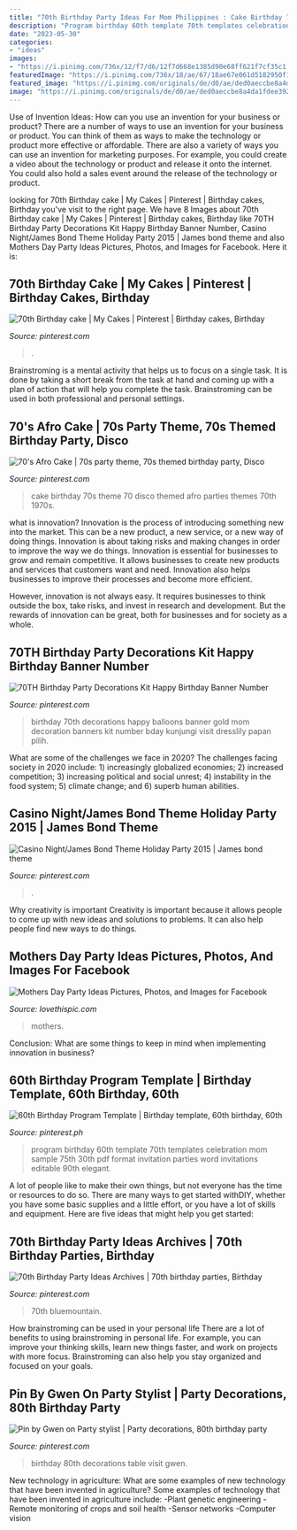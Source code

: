 ```yaml
---
title: "70th Birthday Party Ideas For Mom Philippines : Cake Birthday 70s Theme 70 Disco Themed Afro Parties Themes 70th 1970s"
description: "Program birthday 60th template 70th templates celebration mom sample 75th 30th pdf format invitation parties word invitations editable 90th elegant"
date: "2023-05-30"
categories:
- "ideas"
images:
- "https://i.pinimg.com/736x/12/f7/d6/12f7d668e1385d90e68ff621f7cf35c1.jpg"
featuredImage: "https://i.pinimg.com/736x/18/ae/67/18ae67e061d5182950f15ac47c349e9c.jpg"
featured_image: "https://i.pinimg.com/originals/de/d0/ae/ded0aeccbe8a4da1fdee392512111fa4.jpg"
image: "https://i.pinimg.com/originals/de/d0/ae/ded0aeccbe8a4da1fdee392512111fa4.jpg"
---
```



Use of Invention Ideas: How can you use an invention for your business or product?
There are a number of ways to use an invention for your business or product. You can think of them as ways to make the technology or product more effective or affordable. There are also a variety of ways you can use an invention for marketing purposes. For example, you could create a video about the technology or product and release it onto the internet. You could also hold a sales event around the release of the technology or product.

	

		
looking for 70th Birthday cake | My Cakes | Pinterest | Birthday cakes, Birthday you've visit to the right page. We have 8 Images about 70th Birthday cake | My Cakes | Pinterest | Birthday cakes, Birthday like 70TH Birthday Party Decorations Kit Happy Birthday Banner Number, Casino Night/James Bond Theme Holiday Party 2015 | James bond theme and also Mothers Day Party Ideas Pictures, Photos, and Images for Facebook. Here it is:
		
    
## 70th Birthday Cake | My Cakes | Pinterest | Birthday Cakes, Birthday

<img loading=lazy src="https://s-media-cache-ak0.pinimg.com/736x/5d/69/3e/5d693e57cc3d516810c8449114852396.jpg" onerror="this.onerror=null;this.src='https://tse1.mm.bing.net/th?id=OIP.7R3qYPAQZml35kyeoQ0-TQHaJ3&amp;pid=15.1';" alt="70th Birthday cake | My Cakes | Pinterest | Birthday cakes, Birthday">

_Source: pinterest.com_

>. 

	

Brainstroming is a mental activity that helps us to focus on a single task. It is done by taking a short break from the task at hand and coming up with a plan of action that will help you complete the task. Brainstroming can be used in both professional and personal settings.

    
## 70&#039;s Afro Cake | 70s Party Theme, 70s Themed Birthday Party, Disco

<img loading=lazy src="https://i.pinimg.com/736x/12/f7/d6/12f7d668e1385d90e68ff621f7cf35c1.jpg" onerror="this.onerror=null;this.src='https://tse3.mm.bing.net/th?id=OIP.qjqx9-NTTrJiUFoa7sYTUwHaJ4&amp;pid=15.1';" alt="70&#039;s Afro Cake | 70s party theme, 70s themed birthday party, Disco">

_Source: pinterest.com_

>cake birthday 70s theme 70 disco themed afro parties themes 70th 1970s. 

	

what is innovation?
Innovation is the process of introducing something new into the market. This can be a new product, a new service, or a new way of doing things. Innovation is about taking risks and making changes in order to improve the way we do things.
Innovation is essential for businesses to grow and remain competitive. It allows businesses to create new products and services that customers want and need. Innovation also helps businesses to improve their processes and become more efficient.

However, innovation is not always easy. It requires businesses to think outside the box, take risks, and invest in research and development. But the rewards of innovation can be great, both for businesses and for society as a whole.

    
## 70TH Birthday Party Decorations Kit Happy Birthday Banner Number

<img loading=lazy src="https://i.pinimg.com/736x/d2/0d/1b/d20d1bfc880580be436fc488a12298fd.jpg" onerror="this.onerror=null;this.src='https://tse3.mm.bing.net/th?id=OIP.TuHyBcSqblBVLMgMxJFwtAHaHa&amp;pid=15.1';" alt="70TH Birthday Party Decorations Kit Happy Birthday Banner Number">

_Source: pinterest.com_

>birthday 70th decorations happy balloons banner gold mom decoration banners kit number bday kunjungi visit dresslily papan pilih. 

	

What are some of the challenges we face in 2020?
The challenges facing society in 2020 include: 1) increasingly globalized economies; 2) increased competition; 3) increasing political and social unrest; 4) instability in the food system; 5) climate change; and 6) superb human abilities.

    
## Casino Night/James Bond Theme Holiday Party 2015 | James Bond Theme

<img loading=lazy src="https://i.pinimg.com/originals/de/d0/ae/ded0aeccbe8a4da1fdee392512111fa4.jpg" onerror="this.onerror=null;this.src='https://tse2.mm.bing.net/th?id=OIP.iKJfcFlLjlhqqU04c5qBlQHaJ4&amp;pid=15.1';" alt="Casino Night/James Bond Theme Holiday Party 2015 | James bond theme">

_Source: pinterest.com_

>. 

	

Why creativity is important
Creativity is important because it allows people to come up with new ideas and solutions to problems. It can also help people find new ways to do things.

    
## Mothers Day Party Ideas Pictures, Photos, And Images For Facebook

<img loading=lazy src="http://www.lovethispic.com/uploaded_images/306340-Mothers-Day-Party-Ideas.jpg" onerror="this.onerror=null;this.src='https://tse1.mm.bing.net/th?id=OIP.BuGySUHDGjr6RmqsdcoWFgHaLF&amp;pid=15.1';" alt="Mothers Day Party Ideas Pictures, Photos, and Images for Facebook">

_Source: lovethispic.com_

>mothers. 

	

Conclusion: What are some things to keep in mind when implementing innovation in business?
 

    
## 60th Birthday Program Template | Birthday Template, 60th Birthday, 60th

<img loading=lazy src="https://i.pinimg.com/736x/18/ae/67/18ae67e061d5182950f15ac47c349e9c.jpg" onerror="this.onerror=null;this.src='https://tse4.mm.bing.net/th?id=OIP.cRrSxLv3aLCJUSVtRZS5ZgHaJh&amp;pid=15.1';" alt="60th Birthday Program Template | Birthday template, 60th birthday, 60th">

_Source: pinterest.ph_

>program birthday 60th template 70th templates celebration mom sample 75th 30th pdf format invitation parties word invitations editable 90th elegant. 

	

A lot of people like to make their own things, but not everyone has the time or resources to do so. There are many ways to get started withDIY, whether you have some basic supplies and a little effort, or you have a lot of skills and equipment. Here are five ideas that might help you get started: 

    
## 70th Birthday Party Ideas Archives | 70th Birthday Parties, Birthday

<img loading=lazy src="https://i.pinimg.com/736x/24/ed/50/24ed503795e2a9d233004ebef1aaa57f.jpg" onerror="this.onerror=null;this.src='https://tse4.mm.bing.net/th?id=OIP.4y_wGBvYz0zgHU1__IjUMwHaHJ&amp;pid=15.1';" alt="70th Birthday Party Ideas Archives | 70th birthday parties, Birthday">

_Source: pinterest.com_

>70th bluemountain. 

	

How brainstroming can be used in your personal life
There are a lot of benefits to using brainstroming in personal life. For example, you can improve your thinking skills, learn new things faster, and work on projects with more focus. Brainstroming can also help you stay organized and focused on your goals.

    
## Pin By Gwen On Party Stylist | Party Decorations, 80th Birthday Party

<img loading=lazy src="https://i.pinimg.com/originals/a7/96/93/a79693bcb3dfb7c31dca1bda18210c73.jpg" onerror="this.onerror=null;this.src='https://tse2.mm.bing.net/th?id=OIP.F0hJgNJ6LGdtgoq6xm7eKQHaJ4&amp;pid=15.1';" alt="Pin by Gwen on Party stylist | Party decorations, 80th birthday party">

_Source: pinterest.com_

>birthday 80th decorations table visit gwen. 

	

New technology in agriculture: What are some examples of new technology that have been invented in agriculture?
Some examples of technology that have been invented in agriculture include:
-Plant genetic engineering
-Remote monitoring of crops and soil health 
-Sensor networks 
-Computer vision

